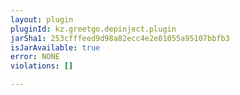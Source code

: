 ```yaml
---
layout: plugin
pluginId: kz.greetgo.depinject.plugin
jarSha1: 253cfffeed9d98a82ecc4e2e01055a95107bbfb3
isJarAvailable: true
error: NONE
violations: []

---
```

